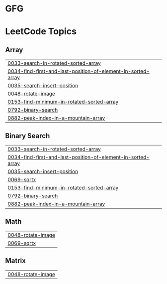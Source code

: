 # GFG
<!---LeetCode Topics Start-->
# LeetCode Topics
## Array
|  |
| ------- |
| [0033-search-in-rotated-sorted-array](https://github.com/safaanwar1122/GFG/tree/master/0033-search-in-rotated-sorted-array) |
| [0034-find-first-and-last-position-of-element-in-sorted-array](https://github.com/safaanwar1122/GFG/tree/master/0034-find-first-and-last-position-of-element-in-sorted-array) |
| [0035-search-insert-position](https://github.com/safaanwar1122/GFG/tree/master/0035-search-insert-position) |
| [0048-rotate-image](https://github.com/safaanwar1122/GFG/tree/master/0048-rotate-image) |
| [0153-find-minimum-in-rotated-sorted-array](https://github.com/safaanwar1122/GFG/tree/master/0153-find-minimum-in-rotated-sorted-array) |
| [0792-binary-search](https://github.com/safaanwar1122/GFG/tree/master/0792-binary-search) |
| [0882-peak-index-in-a-mountain-array](https://github.com/safaanwar1122/GFG/tree/master/0882-peak-index-in-a-mountain-array) |
## Binary Search
|  |
| ------- |
| [0033-search-in-rotated-sorted-array](https://github.com/safaanwar1122/GFG/tree/master/0033-search-in-rotated-sorted-array) |
| [0034-find-first-and-last-position-of-element-in-sorted-array](https://github.com/safaanwar1122/GFG/tree/master/0034-find-first-and-last-position-of-element-in-sorted-array) |
| [0035-search-insert-position](https://github.com/safaanwar1122/GFG/tree/master/0035-search-insert-position) |
| [0069-sqrtx](https://github.com/safaanwar1122/GFG/tree/master/0069-sqrtx) |
| [0153-find-minimum-in-rotated-sorted-array](https://github.com/safaanwar1122/GFG/tree/master/0153-find-minimum-in-rotated-sorted-array) |
| [0792-binary-search](https://github.com/safaanwar1122/GFG/tree/master/0792-binary-search) |
| [0882-peak-index-in-a-mountain-array](https://github.com/safaanwar1122/GFG/tree/master/0882-peak-index-in-a-mountain-array) |
## Math
|  |
| ------- |
| [0048-rotate-image](https://github.com/safaanwar1122/GFG/tree/master/0048-rotate-image) |
| [0069-sqrtx](https://github.com/safaanwar1122/GFG/tree/master/0069-sqrtx) |
## Matrix
|  |
| ------- |
| [0048-rotate-image](https://github.com/safaanwar1122/GFG/tree/master/0048-rotate-image) |
<!---LeetCode Topics End-->